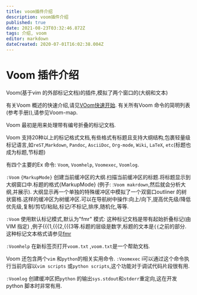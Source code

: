 ```yaml
---
title: voom插件介绍
description: voom插件介绍
published: true
date: 2021-08-23T03:32:46.872Z
tags: 介绍, voom
editor: markdown
dateCreated: 2020-07-01T16:02:38.004Z
---
```


# Voom 插件介绍
Voom(基于vim 的外部标记文档)的插件,模拟了两个窗口的(大纲和文本)

有关Voom 概述的快速介绍,请见[VOom快速开始](/zh/linux/vim实用技巧/Voom插件使用/Voom快速开始).
有关所有Voom 命令的简明列表(参考手册)),请参见Voom-map.

Voom 最初是用来处理带有编号折叠的标记文档.

Voom 支持20种以上的标记格式文档,有些格式有标题且支持大纲结构,包裹轻量级标记语言,如`reST`,`Markdown`, `Pandoc`, `AsciiDoc`, `Org-mode`, `Wiki`, `LaTeX`, `etc`(标题也成为标题,节标题)


有四个主要的Ex 命令: `Voom`, `Voomhelp`, `Voomexec`, `Voomlog`.


`:Voom` `{MarkupMode}`
	创建当前缓冲区的大纲.扫描当前缓冲区的标题.将标题显示到大纲窗口中.标题的格式{MarkupMode} (例子: :`Voom makrdown`,然后就会分析大纲,并展示).
  大纲显示再一个单独的特殊缓冲区中模拟了一个双窗口outliner 的树状窗格.这样的缓冲区为树缓冲区.可以在导航树中操作:向上/向下,提高优先级/降低优先级,复制/剪切/粘贴,标记/不标记,排序,随机化,等等.
  
`:Voom` 
 使用默认标记模式,默认为"fmr" 模式: 这种标记文档是带有起始折叠标记(由VIM 指定) ,例子{{{1,{{{2,{{{3等.标题的层级是数字,标题的文本是`{{`之前的部分.这种标记文本格式请参见[fmr](/zh/linux/vim实用技巧/Voom插件使用/标记类型)



`:Voomhelp`
在新标签页打开`voom.txt` ,`voom.txt`是一个帮助文档.

Voom 还包含两个`vim` 和`python`的相关实用命令.
`:Voomexec` 	i可以通过这个命令执行当前内容以`vim scripts` 或`python scripts`,这个功能对于调试代码片段很有用.

`:Voomlog` 
创建缓冲区把`python` 的输出`sys.stdout`和`stderr`重定向,这在开发python 脚本时非常有用.
